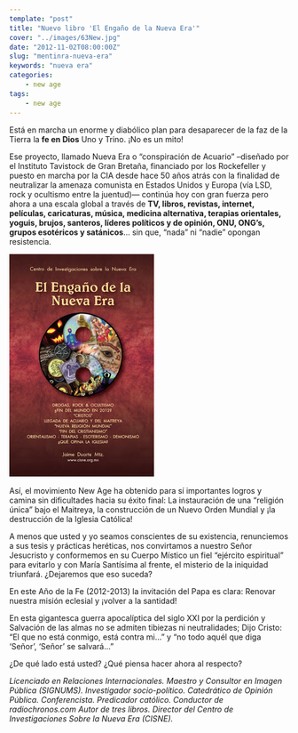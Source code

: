 ```yaml
---
template: "post"
title: "Nuevo libro 'El Engaño de la Nueva Era'"
cover: "../images/63New.jpg"
date: "2012-11-02T08:00:00Z"
slug: "mentinra-nueva-era"
keywords: "nueva era"
categories: 
    - new age
tags: 
    - new age
---
```



Está en marcha un enorme y diabólico plan para desaparecer de la faz de la Tierra la **fe en Dios** Uno y Trino. ¡No es un mito!  

Ese proyecto, llamado Nueva Era o “conspiración de Acuario” –diseñado por el Instituto Tavistock de Gran Bretaña, financiado por los Rockefeller y puesto en marcha por la CIA desde hace 50 años atrás con la finalidad de neutralizar la amenaza comunista en Estados Unidos y Europa (vía LSD, rock y ocultismo entre la juentud)— continúa hoy con gran fuerza pero ahora a una escala global a través de **TV, libros, revistas, internet, películas, caricaturas, música, medicina alternativa, terapias orientales, yoguis, brujos, santeros, líderes políticos y de opinión, ONU, ONG’s, grupos esotéricos y satánicos**… sin que, “nada” ni “nadie” opongan resistencia.  

![New Age](../images/63New.jpg) 

Así, el movimiento New Age ha obtenido para sí importantes logros y camina sin dificultades hacia su éxito final: La instauración de una “religión única” bajo el Maitreya, la construcción de un Nuevo Orden Mundial y ¡la destrucción de la Iglesia Católica!

A menos que usted y yo seamos conscientes de su existencia, renunciemos a sus tesis y prácticas heréticas, nos convirtamos a nuestro Señor Jesucristo y conformemos en su Cuerpo Místico un fiel “ejército espiritual” para evitarlo y con María Santísima al frente, el misterio de la iniquidad triunfará. ¿Dejaremos que eso suceda?  

En este Año de la Fe (2012-2013) la invitación del Papa es clara: Renovar nuestra misión eclesial y ¡volver a la santidad!

En esta gigantesca guerra apocalíptica del siglo XXI por la perdición y Salvación de las almas no se admiten tibiezas ni neutralidades; Dijo Cristo: “El que no está conmigo, está contra mi…” y “no todo aquél que diga ‘Señor’, ‘Señor’ se salvará…”

¿De qué lado está usted? ¿Qué piensa hacer ahora al respecto?

*Licenciado en Relaciones Internacionales. Maestro y Consultor en Imagen Pública (SIGNUMS). Investigador socio-político. Catedrático de Opinión Pública. Conferencista. Predicador católico. Conductor de radiochronos.com Autor de tres libros. Director del Centro de Investigaciones Sobre la Nueva Era (CISNE).*  

